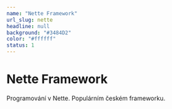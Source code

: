 ```yaml
---
name: "Nette Framework"
url_slug: nette
headline: null
background: "#3484D2"
color: "#ffffff"
status: 1
---
```


# Nette Framework

Programování v Nette. Populárním českém frameworku.
